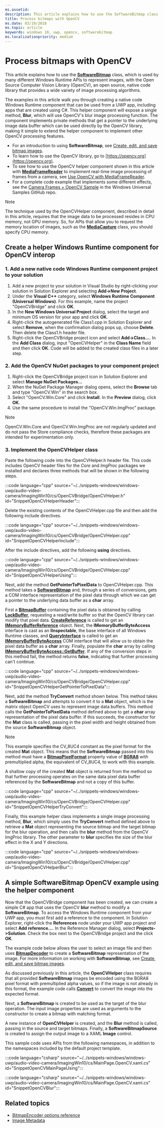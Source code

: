 ```yaml
---
ms.assetid: 
description: This article explains how to use the SoftwareBitmap class with the Open Source Computer Vision Library (OpenCV).
title: Process bitmaps with OpenCV
ms.date: 03/19/2018
ms.topic: article
keywords: windows 10, uwp, opencv, softwarebitmap
ms.localizationpriority: medium
---
```

# Process bitmaps with OpenCV

This article explains how to use the **[SoftwareBitmap](/uwp/api/Windows.Graphics.Imaging.SoftwareBitmap)** class, which is used by many different Windows Runtime APIs to represent images, with the Open Source Computer Vision Library (OpenCV), an open source, native code library that provides a wide variety of image processing algorithms. 

The examples in this article walk you through creating a native code Windows Runtime component that can be used from a UWP app, including apps that are created using C#. This helper component will expose a single method, **Blur**, which will use OpenCV's blur image processing function. The component implements private methods that get a pointer to the underlying image data buffer which can be used directly by the OpenCV library, making it simple to extend the helper component to implement other OpenCV processing features. 

* For an introduction to using **SoftwareBitmap**, see [Create, edit, and save bitmap images](imaging.md). 
* To learn how to use the OpenCV library, go to [https://opencv.org](https://opencv.org).
* To see how to use the OpenCV helper component shown in this article with **[MediaFrameReader](/uwp/api/windows.media.capture.frames.mediaframereader)** to implement real-time image processing of frames from a camera, see [Use OpenCV with MediaFrameReader](use-opencv-with-mediaframereader.md).
* For a complete code example that implements some different effects, see the [Camera Frames + OpenCV Sample](https://github.com/Microsoft/Windows-universal-samples/tree/master/Samples/CameraOpenCV) in the Windows Universal Samples GitHub repo.

> [!NOTE] 
> The technique used by the OpenCVHelper component, described in detail in this article, requires that the image data to be processed resides in CPU memory, not GPU memory. So, for APIs that allow you to request the memory location of images, such as the **[MediaCapture](/uwp/api/windows.media.capture.mediacapture)** class, you should specify CPU memory.

## Create a helper Windows Runtime component for OpenCV interop

### 1. Add a new native code Windows Runtime component project to your solution

1. Add a new project to your solution in Visual Studio by right-clicking your solution in Solution Explorer and selecting **Add->New Project**. 
2. Under the **Visual C++** category, select **Windows Runtime Component (Universal Windows)**. For this example, name the project "OpenCVBridge" and click **OK**. 
3. In the **New Windows Universal Project** dialog, select the target and minimum OS version for your app and click **OK**.
4. Right-click the autogenerated file Class1.cpp in Solution Explorer and select **Remove**, when the confirmation dialog pops up, choose **Delete**. Then delete the Class1.h header file.
5. Right-click the OpenCVBridge project icon and select **Add->Class...**. In the **Add Class** dialog, input "OpenCVHelper" in the **Class Name** field and then click **OK**. Code will be added to the created class files in a later step.

### 2. Add the OpenCV NuGet packages to your component project

1. Right-click the OpenCVBridge project icon in Solution Explorer and select **Manage NuGet Packages...**
2. When the NuGet Package Manager dialog opens, select the **Browse** tab and type "OpenCV.Win" in the search box.
3. Select "OpenCV.Win.Core" and click **Install**. In the **Preview** dialog, click **OK**.
4. Use the same procedure to install the "OpenCV.Win.ImgProc" package.

>[!NOTE]
>OpenCV.Win.Core and OpenCV.Win.ImgProc are not regularly updated and do not pass the Store compliance checks, therefore these packages are intended for experimentation only.

### 3. Implement the OpenCVHelper class

Paste the following code into the OpenCVHelper.h header file. This code includes OpenCV header files for the *Core* and *ImgProc* packages we installed and declares three methods that will be shown in the following steps.

:::code language="cpp" source="~/../snippets-windows/windows-uwp/audio-video-camera/ImagingWin10/cs/OpenCVBridge/OpenCVHelper.h" id="SnippetOpenCVHelperHeader":::

Delete the existing contents of the OpenCVHelper.cpp file and then add the following include directives. 

:::code language="cpp" source="~/../snippets-windows/windows-uwp/audio-video-camera/ImagingWin10/cs/OpenCVBridge/OpenCVHelper.cpp" id="SnippetOpenCVHelperInclude":::

After the include directives, add the following **using** directives. 

:::code language="cpp" source="~/../snippets-windows/windows-uwp/audio-video-camera/ImagingWin10/cs/OpenCVBridge/OpenCVHelper.cpp" id="SnippetOpenCVHelperUsing":::

Next, add the method **GetPointerToPixelData** to OpenCVHelper.cpp. This method takes a **[SoftwareBitmap](/uwp/api/Windows.Graphics.Imaging.SoftwareBitmap)** and, through a series of conversions, gets a COM interface representation of the pixel data through which we can get a pointer to the underlying data buffer as a **char** array. 

First a **[BitmapBuffer](/uwp/api/windows.graphics.imaging.bitmapbuffer)** containing the pixel data is obtained by calling **[LockBuffer](/uwp/api/windows.graphics.imaging.softwarebitmap.lockbuffer)**, requesting a read/write buffer so that the OpenCV library can modify that pixel data.  **[CreateReference](/uwp/api/windows.graphics.imaging.bitmapbuffer.CreateReference)** is called to get an **[IMemoryBufferReference](/uwp/api/windows.foundation.imemorybufferreference)** object. Next, the **IMemoryBufferByteAccess** interface is cast as an **IInspectable**, the base interface of all Windows Runtime classes, and **[QueryInterface](/windows/win32/api/unknwn/nf-unknwn-iunknown-queryinterface(q))** is called to get an **[IMemoryBufferByteAccess](/previous-versions/mt297505(v=vs.85))** COM interface that will allow us to obtain the pixel data buffer as a **char** array. Finally, populate the **char** array by calling **[IMemoryBufferByteAccess::GetBuffer](/windows/desktop/WinRT/imemorybufferbyteaccess-getbuffer)**. If any of the conversion steps in this method fail, the method returns **false**, indicating that further processing can't continue.

:::code language="cpp" source="~/../snippets-windows/windows-uwp/audio-video-camera/ImagingWin10/cs/OpenCVBridge/OpenCVHelper.cpp" id="SnippetOpenCVHelperGetPointerToPixelData":::

Next, add the method **TryConvert** method shown below. This method takes a **SoftwareBitmap** and attempts to convert it to a **Mat** object, which is the matrix object OpenCV uses to represent image data buffers. This method calls the **GetPointerToPixelData** method defined above to get a **char** array representation of the pixel data buffer. If this succeeds, the constructor for the **Mat** class is called, passing in the pixel width and height obtained from the source **SoftwareBitmap** object. 

> [!NOTE] 
> This example specifies the CV_8UC4 constant as the pixel format for the created **Mat** object. This means that the **SoftwareBitmap** passed into this method must have a **[BitmapPixelFormat](/uwp/api/windows.graphics.imaging.softwarebitmap.BitmapPixelFormat)** property value of  **[BGRA8](/uwp/api/Windows.Graphics.Imaging.BitmapPixelFormat)** with premultiplied alpha, the equivalent of CV_8UC4, to work with this example.

A shallow copy of the created **Mat** object is returned from the method so that further processing operates on the same data pixel data buffer referenced by the **SoftwareBitmap** and not a copy of this buffer.

:::code language="cpp" source="~/../snippets-windows/windows-uwp/audio-video-camera/ImagingWin10/cs/OpenCVBridge/OpenCVHelper.cpp" id="SnippetOpenCVHelperTryConvert":::

Finally, this example helper class implements a single image processing method, **Blur**, which simply uses the **TryConvert** method defined above to retrieve a **Mat** object representing the source bitmap and the target bitmap for the blur operation, and then calls the **blur** method from the OpenCV ImgProc library. The other parameter to **blur** specifies the size of the blur effect in the X and Y directions.

:::code language="cpp" source="~/../snippets-windows/windows-uwp/audio-video-camera/ImagingWin10/cs/OpenCVBridge/OpenCVHelper.cpp" id="SnippetOpenCVHelperBlur":::


## A simple SoftwareBitmap OpenCV example using the helper component
Now that the OpenCVBridge component has been created, we can create a simple C# app that uses the OpenCV **blur** method to modify a **SoftwareBitmap**. To access the Windows Runtime component from your UWP app, you must first add a reference to the component. In Solution Explorer, right-click the **References** node under your UWP app project and select **Add reference...**. In the Reference Manager dialog, select **Projects->Solution**. Check the box next to the OpenCVBridge project and the click **OK**.

The example code below allows the user to select an image file and then uses **[BitmapDecoder](/uwp/api/windows.graphics.imaging.bitmapencoder)** to create a **SoftwareBitmap** representation of the image. For more information on working with **SoftwareBitmap**, see [Create, edit, and save bitmap images](./imaging.md).

As discussed previously in this article, the **OpenCVHelper** class requires that all provided **SoftwareBitmap** images be encoded using the BGRA8 pixel format with premultiplied alpha values, so if the image is not already in this format, the example code calls **[Convert](/uwp/api/windows.graphics.imaging.softwarebitmap.BitmapAlphaMode)** to convert the image into the expected format.

Next, a **SoftwareBitmap** is created to be used as the target of the blur operation. The input image properties are used as arguments to the constructor to create a bitmap with matching format.

A new instance of **OpenCVHelper** is created, and the **Blur** method is called, passing in the source and target bitmaps. Finally, a **SoftwareBitmapSource** is created to assign the output image to a XAML **Image** control.

This sample code uses APIs from the following namespaces, in addition to the namespaces included by the default project template.

:::code language="csharp" source="~/../snippets-windows/windows-uwp/audio-video-camera/ImagingWin10/cs/MainPage.OpenCV.xaml.cs" id="SnippetOpenCVMainPageUsing":::

:::code language="csharp" source="~/../snippets-windows/windows-uwp/audio-video-camera/ImagingWin10/cs/MainPage.OpenCV.xaml.cs" id="SnippetOpenCVBlur":::

## Related topics

* [BitmapEncoder options reference](bitmapencoder-options-reference.md)
* [Image Metadata](image-metadata.md)
 

 
